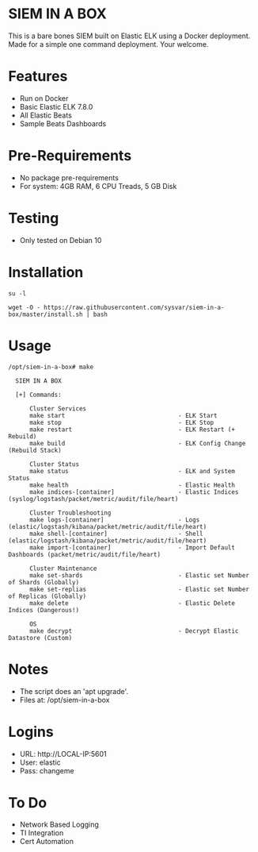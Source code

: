 # SIEM IN A BOX
This is a bare bones SIEM built on Elastic ELK using a Docker deployment. Made for a simple one command deployment. Your welcome.

# Features
 - Run on Docker
 - Basic Elastic ELK 7.8.0
 - All Elastic Beats
 - Sample Beats Dashboards

# Pre-Requirements
 - No package pre-requirements
 - For system: 4GB RAM, 6 CPU Treads, 5 GB Disk 

# Testing
 - Only tested on Debian 10

# Installation
```
su -l

wget -O - https://raw.githubusercontent.com/sysvar/siem-in-a-box/master/install.sh | bash
```

# Usage
```
/opt/siem-in-a-box# make

  SIEM IN A BOX

  [+] Commands:

      Cluster Services
      make start                                - ELK Start
      make stop                                 - ELK Stop
      make restart                              - ELK Restart (+ Rebuild)
      make build                                - ELK Config Change (Rebuild Stack)

      Cluster Status
      make status                               - ELK and System Status
      make health                               - Elastic Health
      make indices-[container]                  - Elastic Indices (syslog/logstash/packet/metric/audit/file/heart)

      Cluster Troubleshooting
      make logs-[container]                     - Logs (elastic/logstash/kibana/packet/metric/audit/file/heart)
      make shell-[container]                    - Shell (elastic/logstash/kibana/packet/metric/audit/file/heart)
      make import-[container]                   - Import Default Dashboards (packet/metric/audit/file/heart)

      Cluster Maintenance
      make set-shards                           - Elastic set Number of Shards (Globally)
      make set-replias                          - Elastic set Number of Replicas (Globally)
      make delete                               - Elastic Delete Indices (Dangerous!)

      OS
      make decrypt                              - Decrypt Elastic Datastore (Custom)

```

# Notes
 - The script does an 'apt upgrade'.
 - Files at: /opt/siem-in-a-box

# Logins
 - URL: http://LOCAL-IP:5601
 - User: elastic
 - Pass: changeme

# To Do
 - Network Based Logging
 - TI Integration
 - Cert Automation

